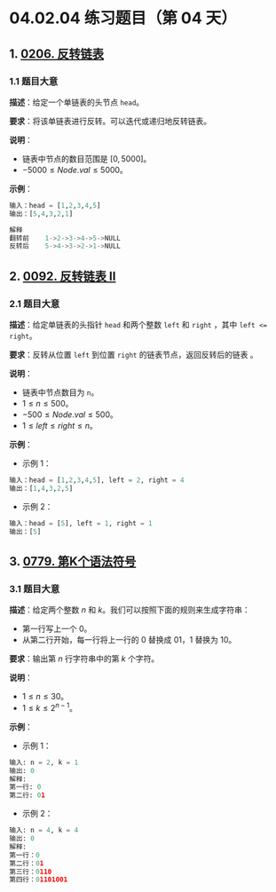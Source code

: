 # 04.02.04 练习题目（第 04 天）

## 1. [0206. 反转链表](https://leetcode.cn/problems/reverse-linked-list/)

### 1.1 题目大意

**描述**：给定一个单链表的头节点 `head`。

**要求**：将该单链表进行反转。可以迭代或递归地反转链表。

**说明**：

- 链表中节点的数目范围是 $[0, 5000]$。
- $-5000 \le Node.val \le 5000$。

**示例**：

```Python
输入：head = [1,2,3,4,5]
输出：[5,4,3,2,1]

解释
翻转前    1->2->3->4->5->NULL
反转后    5->4->3->2->1->NULL
```

## 2. [0092. 反转链表 II](https://leetcode.cn/problems/reverse-linked-list-ii/)

### 2.1 题目大意

**描述**：给定单链表的头指针 `head` 和两个整数 `left` 和 `right` ，其中 `left <= right`。

**要求**：反转从位置 `left` 到位置 `right` 的链表节点，返回反转后的链表 。

**说明**：

- 链表中节点数目为 `n`。
- $1 \le n \le 500$。
- $-500 \le Node.val \le 500$。
- $1 \le left \le right \le n$。

**示例**：

- 示例 1：

```Python
输入：head = [1,2,3,4,5], left = 2, right = 4
输出：[1,4,3,2,5]
```

- 示例 2：

```Python
输入：head = [5], left = 1, right = 1
输出：[5]
```

## 3. [0779. 第K个语法符号](https://leetcode.cn/problems/k-th-symbol-in-grammar/)

### 3.1 题目大意

**描述**：给定两个整数 $n$ 和 $k$。我们可以按照下面的规则来生成字符串：

- 第一行写上一个 $0$。
- 从第二行开始，每一行将上一行的 $0$ 替换成 $01$，$1$ 替换为 $10$。

**要求**：输出第 $n$ 行字符串中的第 $k$ 个字符。

**说明**：

- $1 \le n \le 30$。
- $1 \le k \le 2^{n - 1}$。

**示例**：

- 示例 1：

```Python
输入: n = 2, k = 1
输出: 0
解释: 
第一行: 0 
第二行: 01
```

- 示例 2：

```Python
输入: n = 4, k = 4
输出: 0
解释: 
第一行：0
第二行：01
第三行：0110
第四行：01101001
```
